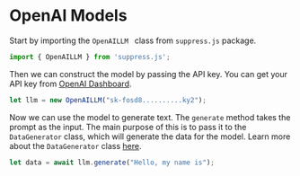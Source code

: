# OpenAI Models

Start by importing the `OpenAILLM ` class from `suppress.js` package.

```js
import { OpenAILLM } from 'suppress.js';
```

Then we can construct the model by passing the API key. You can get your API key from [OpenAI Dashboard](https://beta.openai.com/account/api-keys).

```js
let llm = new OpenAILLM("sk-fosd8..........ky2");
```

Now we can use the model to generate text. The `generate` method takes the prompt as the input. The main purpose of this is to pass it to the `DataGenerator` class, which will generate the data for the model. Learn more about the `DataGenerator` class [here](../DataGenerator/data-generator.md).


```js
let data = await llm.generate("Hello, my name is");
```
